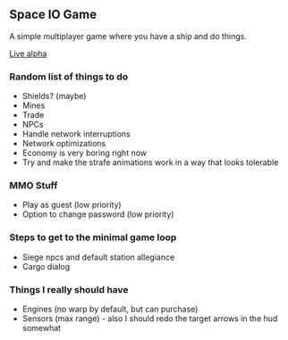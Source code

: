 ## Space IO Game

A simple multiplayer game where you have a ship and do things.

[Live alpha](https://inharmonious.floomby.us/)

### Random list of things to do

- Shields? (maybe)
- Mines
- Trade
- NPCs
- Handle network interruptions
- Network optimizations
- Economy is very boring right now
- Try and make the strafe animations work in a way that looks tolerable

### MMO Stuff

- Play as guest (low priority)
- Option to change password (low priority)

### Steps to get to the minimal game loop

- Siege npcs and default station allegiance
- Cargo dialog

### Things I really should have

- Engines (no warp by default, but can purchase)
- Sensors (max range) - also I should redo the target arrows in the hud somewhat
